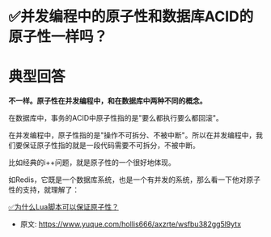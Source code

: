 # ✅并发编程中的原子性和数据库ACID的原子性一样吗？
<!--page header-->

<a name="QeRIX"></a>
# 典型回答

**不一样。原子性在并发编程中，和在数据库中两种不同的概念。**

在数据库中，事务的ACID中原子性指的是"要么都执行要么都回滚"。

在并发编程中，原子性指的是"操作不可拆分、不被中断"。所以在并发编程中，我们要保证原子性指的就是一段代码需要不可拆分，不被中断。

比如经典的i++问题，就是原子性的一个很好地体现。

如Redis，它既是一个数据库系统，也是一个有并发的系统，那么看一下他对原子性的支持，就理解了：

[✅为什么Lua脚本可以保证原子性？](https://www.yuque.com/hollis666/axzrte/rwdgnu?view=doc_embed)


<!--page footer-->
- 原文: <https://www.yuque.com/hollis666/axzrte/wsfbu382gg5l9ytx>
